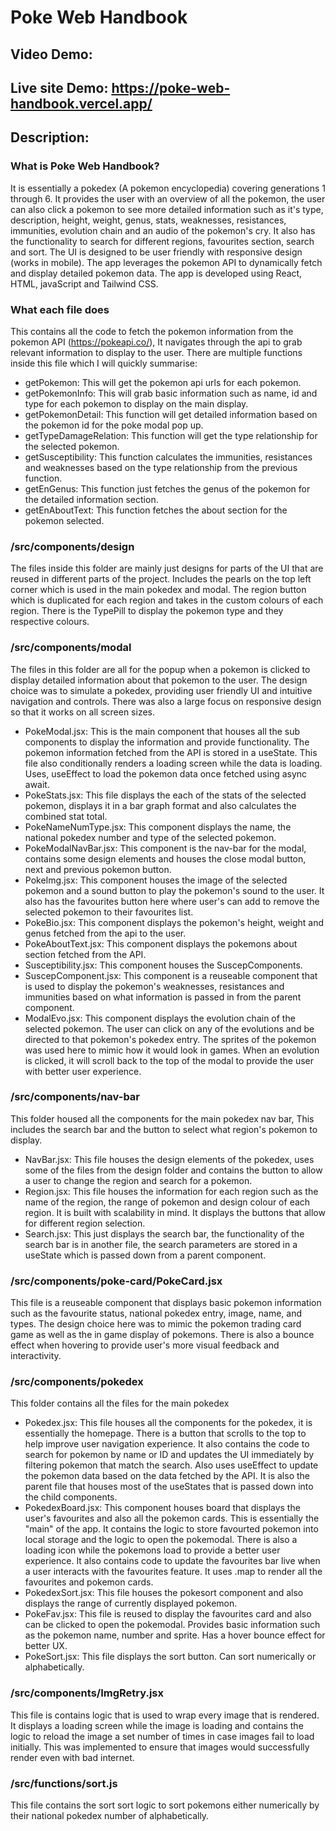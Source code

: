 # Poke Web Handbook

## Video Demo:

## Live site Demo: https://poke-web-handbook.vercel.app/

## Description:

### What is Poke Web Handbook?

It is essentially a pokedex (A pokemon encyclopedia) covering generations 1 through 6. It provides the user with an overview of all the pokemon, the user can also click a pokemon to see more detailed information such as it's type, description, height, weight, genus, stats, weaknesses, resistances, immunities, evolution chain and an audio of the pokemon's cry. It also has the functionality to search for different regions, favourites section, search and sort. The UI is designed to be user friendly with responsive design (works in mobile). The app leverages the pokemon API to dynamically fetch and display detailed pokemon data. The app is developed using React, HTML, javaScript and Tailwind CSS.

### What each file does

This contains all the code to fetch the pokemon information from the pokemon API (https://pokeapi.co/), It navigates through the api to grab relevant information to display to the user. There are multiple functions inside this file which I will quickly summarise:

- getPokemon: This will get the pokemon api urls for each pokemon.
- getPokemonInfo: This will grab basic information such as name, id and type for each pokemon to display on the main display.
- getPokemonDetail: This function will get detailed information based on the pokemon id for the poke modal pop up.
- getTypeDamageRelation: This function will get the type relationship for the selected pokemon.
- getSusceptibility: This function calculates the immunities, resistances and weaknesses based on the type relationship from the previous function.
- getEnGenus: This function just fetches the genus of the pokemon for the detailed information section.
- getEnAboutText: This function fetches the about section for the pokemon selected.

### /src/components/design

The files inside this folder are mainly just designs for parts of the UI that are reused in different parts of the project. Includes the pearls on the top left corner which is used in the main pokedex and modal. The region button which is duplicated for each region and takes in the custom colours of each region. There is the TypePill to display the pokemon type and they respective colours.

### /src/components/modal

The files in this folder are all for the popup when a pokemon is clicked to display detailed information about that pokemon to the user. The design choice was to simulate a pokedex, providing user friendly UI and intuitive navigation and controls. There was also a large focus on responsive design so that it works on all screen sizes.

- PokeModal.jsx: This is the main component that houses all the sub components to display the information and provide functionality. The pokemon information fetched from the API is stored in a useState. This file also conditionally renders a loading screen while the data is loading. Uses, useEffect to load the pokemon data once fetched using async await.
- PokeStats.jsx: This file displays the each of the stats of the selected pokemon, displays it in a bar graph format and also calculates the combined stat total.
- PokeNameNumType.jsx: This component displays the name, the national pokedex number and type of the selected pokemon.
- PokeModalNavBar.jsx: This component is the nav-bar for the modal, contains some design elements and houses the close modal button, next and previous pokemon button.
- PokeImg.jsx: This component houses the image of the selected pokemon and a sound button to play the pokemon's sound to the user. It also has the favourites button here where user's can add to remove the selected pokemon to their favourites list.
- PokeBio.jsx: This component displays the pokemon's height, weight and genus fetched from the api to the user.
- PokeAboutText.jsx: This component displays the pokemons about section fetched from the API.
- Susceptibility.jsx: This component houses the SuscepComponents.
- SuscepComponent.jsx: This component is a reuseable component that is used to display the pokemon's weaknesses, resistances and immunities based on what information is passed in from the parent component.
- ModalEvo.jsx: This component displays the evolution chain of the selected pokemon. The user can click on any of the evolutions and be directed to that pokemon's pokedex entry. The sprites of the pokemon was used here to mimic how it would look in games. When an evolution is clicked, it will scroll back to the top of the modal to provide the user with better user experience.

### /src/components/nav-bar

This folder housed all the components for the main pokedex nav bar, This includes the search bar and the button to select what region's pokemon to display.

- NavBar.jsx: This file houses the design elements of the pokedex, uses some of the files from the design folder and contains the button to allow a user to change the region and search for a pokemon.
- Region.jsx: This file houses the information for each region such as the name of the region, the range of pokemon and design colour of each region. It is built with scalability in mind. It displays the buttons that allow for different region selection.
- Search.jsx: This just displays the search bar, the functionality of the search bar is in another file, the search parameters are stored in a useState which is passed down from a parent component.

### /src/components/poke-card/PokeCard.jsx

This file is a reuseable component that displays basic pokemon information such as the favourite status, national pokedex entry, image, name, and types. The design choice here was to mimic the pokemon trading card game as well as the in game display of pokemons. There is also a bounce effect when hovering to provide user's more visual feedback and interactivity.

### /src/components/pokedex

This folder contains all the files for the main pokedex

- Pokedex.jsx: This file houses all the components for the pokedex, it is essentially the homepage. There is a button that scrolls to the top to help improve user navigation experience. It also contains the code to search for pokemon by name or ID and updates the UI immediately by filtering pokemon that match the search. Also uses useEffect to update the pokemon data based on the data fetched by the API. It is also the parent file that houses most of the useStates that is passed down into the child components.
- PokedexBoard.jsx: This component houses board that displays the user's favourites and also all the pokemon cards. This is essentially the "main" of the app. It contains the logic to store favourted pokemon into local storage and the logic to open the pokemodal. There is also a loading icon while the pokemons load to provide a better user experience. It also contains code to update the favourites bar live when a user interacts with the favourites feature. It uses .map to render all the favourites and pokemon cards.
- PokedexSort.jsx: This file houses the pokesort component and also displays the range of currently displayed pokemon.
- PokeFav.jsx: This file is reused to display the favourites card and also can be clicked to open the pokemodal. Provides basic information such as the pokemon name, number and sprite. Has a hover bounce effect for better UX.
- PokeSort.jsx: This file displays the sort button. Can sort numerically or alphabetically.

### /src/components/ImgRetry.jsx

This file is contains logic that is used to wrap every image that is rendered. It displays a loading screen while the image is loading and contains the logic to reload the image a set number of times in case images fail to load initially. This was implemented to ensure that images would successfully render even with bad internet.

### /src/functions/sort.js

This file contains the sort sort logic to sort pokemons either numerically by their national pokedex number of alphabetically.
